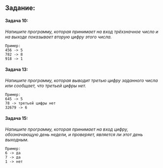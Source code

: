 ## Задание:

#### Задача 10:

_Напишите программу, которая принимает на вход трёхзначное число и на выходе показывает вторую цифру этого числа._

```text
Пример:
456 -> 5
782 -> 8
918 -> 1
```

#### Задача 13:

_Напишите программу, которая выводит третью цифру заданного числа или сообщает, что третьей цифры нет._

```text
Пример:
645 -> 5
78 -> третьей цифры нет
32679 -> 6
```

#### Задача 15:

_Напишите программу, которая принимает на вход цифру, обозначающую день недели, и проверяет, является ли этот день выходным._

```text
Пример:
6 -> да
7 -> да
1 -> нет
```
